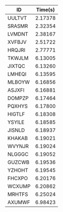 |ID|Time(s)|
|-|-|
|UULTVT|2.17378|
|SRASMR|2.32354|
|LVMDNT|2.38167|
|XVFBJV|2.51722|
|HRQJRI|2.77771|
|TKWJLM|6.13005|
|JIXTQC|6.13260|
|LMHEQI|6.13595|
|MLBOYW|6.16856|
|ASJXFI|6.16881|
|DOMPZP|6.17464|
|PQXHYS|6.17800|
|HIGTLF|6.18308|
|YSYILE|6.18585|
|JISNLD|6.18937|
|KHAKAB|6.19021|
|WVYNJR|6.19024|
|NLGGGC|6.19052|
|GUZCWB|6.19536|
|YZHOHT|6.19545|
|FHCXPO|6.20176|
|WCXUMP|6.20862|
|MRHTFS|6.25024|
|AXUMWF|6.98423|
